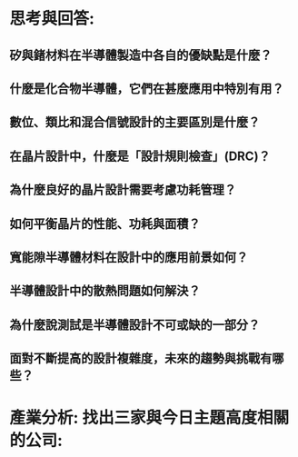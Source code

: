 # 思考與回答:
## 矽與鍺材料在半導體製造中各自的優缺點是什麼？
## 什麼是化合物半導體，它們在甚麼應用中特別有用？
## 數位、類比和混合信號設計的主要區別是什麼？
## 在晶片設計中，什麼是「設計規則檢查」(DRC)？
## 為什麼良好的晶片設計需要考慮功耗管理？
## 如何平衡晶片的性能、功耗與面積？
## 寬能隙半導體材料在設計中的應用前景如何？
## 半導體設計中的散熱問題如何解決？
## 為什麼說測試是半導體設計不可或缺的一部分？
## 面對不斷提高的設計複雜度，未來的趨勢與挑戰有哪些？

# 產業分析: 找出三家與今日主題高度相關的公司:
